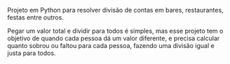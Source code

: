 Projeto em Python para resolver divisão de contas em bares, restaurantes, festas entre outros.

Pegar um valor total e dividir para todos é simples, mas esse projeto tem o objetivo de quando cada pessoa dá um valor diferente, e precisa calcular quanto sobrou ou faltou para cada pessoa, fazendo uma divisão igual e justa para todos.

